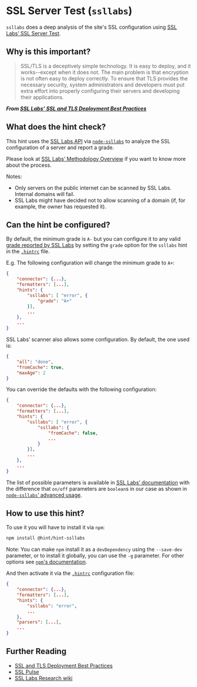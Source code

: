 # SSL Server Test (`ssllabs`)

`ssllabs` does a deep analysis of the site's SSL configuration using
[SSL Labs’ SSL Server Test][ssllabs].

## Why is this important?

> SSL/TLS is a deceptively simple technology. It is easy to deploy,
and it works--except when it does not. The main problem is that
encryption is not often easy to deploy correctly. To ensure that TLS
provides the necessary security, system administrators and developers
must put extra effort into properly configuring their servers and
developing their applications.

***From [SSL Labs’ SSL and TLS Deployment Best Practices][ssl best
practices]***

## What does the hint check?

This hint uses the [SSL Labs API][ssllabs api] via
[`node-ssllabs`][node-ssllabs] to analyze the SSL configuration of
a server and report a grade.

Please look at [SSL Labs’ Methodology Overview][ssllabs methodology]
if you want to know more about the process.

Notes:

* Only servers on the public internet can be scanned by SSL Labs.
  Internal domains will fail.
* SSL Labs might have decided not to allow scanning of a domain
  (if, for example, the owner has requested it).

## Can the hint be configured?

By default, the minimum grade is `A-` but you can configure it to
any valid [grade reported by SSL Labs][ssllabs server rating guide]
by setting the `grade` option for the `ssllabs` hint in the
[`.hintrc`][hintrc] file.

E.g. The following configuration will change the minimum grade to `A+`:

```json
{
    "connector": {...},
    "formatters": [...],
    "hints": {
        "ssllabs": [ "error", {
            "grade": "A+"
        }],
        ...
    },
    ...
}
```

SSL Labs’ scanner also allows some configuration. By default, the one
used is:

```json
{
    "all": "done",
    "fromCache": true,
    "maxAge": 2
}
```

You can override the defaults with the following configuration:

```json
{
    "connector": {...},
    "formatters": [...],
    "hints": {
        "ssllabs": [ "error", {
            "ssllabs": {
                "fromCache": false,
                ...
            }
        }],
        ...
    },
    ...
}
```

The list of possible parameters is available in [SSL Labs’
documentation][ssllabs protocol calls] with the difference
that `on/off` parameters are `boolean`s in our case as shown
in [`node-ssllabs`’ advanced usage][node-ssllabs usage].

## How to use this hint?

To use it you will have to install it via `npm`:

```bash
npm install @hint/hint-ssllabs
```

Note: You can make `npm` install it as a `devDependency` using the
`--save-dev` parameter, or to install it globally, you can use the
`-g` parameter. For other options see [`npm`'s
documentation](https://docs.npmjs.com/cli/install).

And then activate it via the [`.hintrc`][hintrc] configuration file:

```json
{
    "connector": {...},
    "formatters": [...],
    "hints": {
        "ssllabs": "error",
        ...
    },
    "parsers": [...],
    ...
}
```

## Further Reading

* [SSL and TLS Deployment Best Practices][ssl best practices]
* [SSL Pulse](https://www.trustworthyinternet.org/ssl-pulse/)
* [SSL Labs Research wiki](https://github.com/ssllabs/research/wiki)

<!-- Link labels: -->

[node-ssllabs usage]: https://github.com/keithws/node-ssllabs#advanced-usage
[node-ssllabs]: https://github.com/keithws/node-ssllabs
[hintrc]: https://webhint.io/docs/user-guide/further-configuration/hintrc-formats/
[ssl best practices]: https://github.com/ssllabs/research/wiki/SSL-and-TLS-Deployment-Best-Practices
[ssllabs api]: https://www.ssllabs.com/projects/ssllabs-apis/
[ssllabs methodology]: https://github.com/ssllabs/research/wiki/SSL-Server-Rating-Guide#methodology-overview
[ssllabs protocol calls]: https://github.com/ssllabs/ssllabs-scan/blob/stable/ssllabs-api-docs.md#protocol-calls
[ssllabs server rating guide]: https://github.com/ssllabs/research/wiki/SSL-Server-Rating-Guide
[ssllabs]: https://www.ssllabs.com/ssltest/index.html
